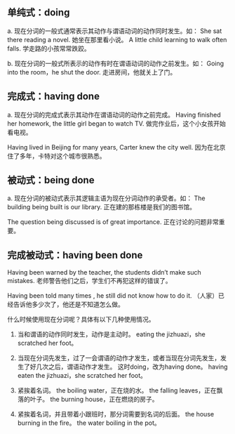 ## 单纯式：doing

a. 现在分词的一般式通常表示其动作与谓语动词的动作同时发生。如：
She sat there reading a novel.
她坐在那里看小说。
A little child learning to walk often falls.
学走路的小孩常常跌跤。

b. 现在分词的一般式所表示的动作有时在谓语动词的动作之前发生。如：
Going into the room，he shut the door.
走进房间，他就关上了门。

## 完成式：having done

a. 现在分词的完成式表示其动作在谓语动词的动作之前完成。
Having finished her homework, the little girl began to watch TV.
做完作业后，这个小女孩开始看电视。

Having lived in Beijing for many years, Carter knew the city well.
因为在北京住了多年，卡特对这个城市很熟悉。

## 被动式：being done

a. 现在分词的被动式表示其逻辑主语为现在分词动作的承受者。如：
The building being built is our library.
正在建的那栋楼是我们的图书馆。

The question being discussed is of great importance.
正在讨论的问题非常重要。

## 完成被动式：having been done

Having been warned by the teacher, the students didn’t make such mistakes.
老师警告他们之后，学生们不再犯这样的错误了。

Having been told many times , he still did not know how to do it.
（人家）已经告诉他多少次了，他还是不知道怎么做。



什么时候使用现在分词呢？具体有以下几种使用情况。

1. 当和谓语的动作同时发生，动作是主动时。
eating the jizhuazi，she scratched her foot。

2. 当现在分词先发生，过了一会谓语的动作才发生，或者当现在分词先发生，发生了好几次之后，谓语动作才发生。
这时doing，改为having done。
having eaten the jizhuazi，she scratched her foot。

3. 紧挨着名词。
the boiling water，正在烧的水。
the falling leaves，正在飘落的叶子。
the burning house，正在燃烧的房子。

4. 紧挨着名词，并且带着小跟班时，那分词需要到名词的后面。
the house burning in the fire。
the water boiling in the pot。
